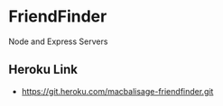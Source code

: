 # FriendFinder
Node and Express Servers
## Heroku Link
* https://git.heroku.com/macbalisage-friendfinder.git
